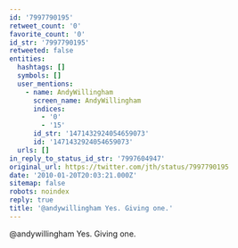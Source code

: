 ```yaml
---
id: '7997790195'
retweet_count: '0'
favorite_count: '0'
id_str: '7997790195'
retweeted: false
entities:
  hashtags: []
  symbols: []
  user_mentions:
    - name: AndyWillingham
      screen_name: AndyWillingham
      indices:
        - '0'
        - '15'
      id_str: '1471432924054659073'
      id: '1471432924054659073'
  urls: []
in_reply_to_status_id_str: '7997604947'
original_url: https://twitter.com/jth/status/7997790195
date: '2010-01-20T20:03:21.000Z'
sitemap: false
robots: noindex
reply: true
title: '@andywillingham Yes. Giving one.'
---
```


@andywillingham Yes. Giving one.